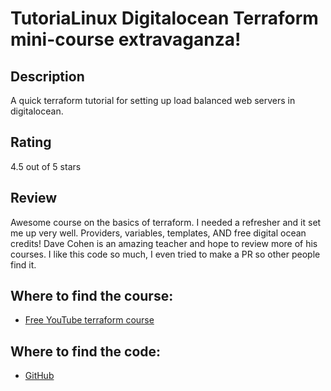 # TutoriaLinux Digitalocean Terraform mini-course extravaganza!

## Description
A quick terraform tutorial for setting up load balanced web servers in digitalocean.

## Rating
4.5 out of 5 stars

## Review
Awesome course on the basics of terraform. I needed a refresher and it set me up very well. Providers, variables, templates, AND free digital ocean credits! Dave Cohen is an amazing teacher and hope to review more of his courses. I like this code so much, I even tried to make a PR so other people find it.

## Where to find the course:
- [Free YouTube terraform course](https://www.youtube.com/watch?v=1JAx2npuprk&list=PLtK75qxsQaMIHQOaDd0Zl_jOuu1m3vcWO)

## Where to find the code:
- [GitHub](https://github.com/groovemonkey/digitalocean-terraform)